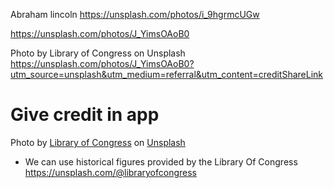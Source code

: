 
Abraham lincoln
https://unsplash.com/photos/i_9hgrmcUGw

https://unsplash.com/photos/J_YimsOAoB0


Photo by Library of Congress on Unsplash
https://unsplash.com/photos/J_YimsOAoB0?utm_source=unsplash&utm_medium=referral&utm_content=creditShareLink

# Give credit in app
Photo by <a href="https://unsplash.com/@libraryofcongress?utm_source=unsplash&utm_medium=referral&utm_content=creditCopyText">Library of Congress</a> on <a href="https://unsplash.com/s/photos/historical-figures?utm_source=unsplash&utm_medium=referral&utm_content=creditCopyText">Unsplash</a>
  
* We can use historical figures provided by the Library Of Congress
  https://unsplash.com/@libraryofcongress